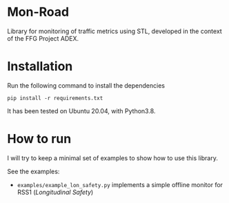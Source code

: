 # Mon-Road
Library for monitoring of traffic metrics using STL, developed in the context of the FFG Project ADEX.

# Installation
Run the following command to install the dependencies 
```
pip install -r requirements.txt
```
It has been tested on Ubuntu 20.04, with Python3.8.

# How to run
I will try to keep a minimal set of examples to show how to use this library.

See the examples:
- `examples/example_lon_safety.py` implements a simple offline monitor for RSS1 (*Longitudinal Safety*)
